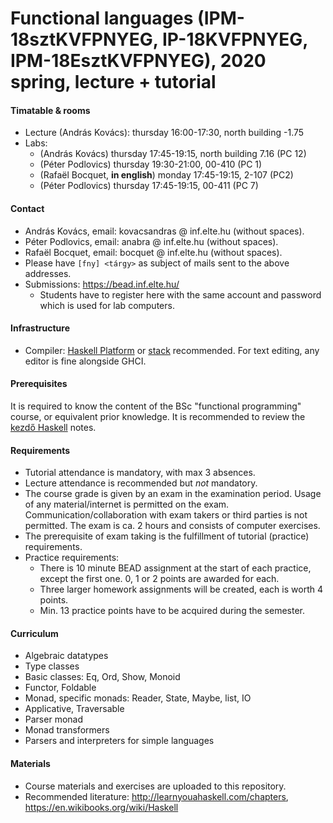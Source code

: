 # Functional languages (IPM-18sztKVFPNYEG, IP-18KVFPNYEG, IPM-18EsztKVFPNYEG), 2020 spring, lecture + tutorial

#### Timatable & rooms

- Lecture (András Kovács): thursday 16:00-17:30, north building -1.75
- Labs:
  + (András Kovács) thursday 17:45-19:15, north building 7.16 (PC 12)
  + (Péter Podlovics) thursday 19:30-21:00, 00-410 (PC 1)
  + (Rafaël Bocquet, **in english**) monday 17:45-19:15, 2-107 (PC2)
  + (Péter Podlovics) thursday 17:45-19:15, 00-411 (PC 7)

#### Contact

- András Kovács, email: kovacsandras @ inf.elte.hu (without spaces).
- Péter Podlovics, email: anabra @ inf.elte.hu (without spaces).
- Rafaël Bocquet, email: bocquet @ inf.elte.hu (without spaces).
- Please have `[fny] <tárgy>` as subject of mails sent to the above addresses.
- Submissions: https://bead.inf.elte.hu/
  + Students have to register here with the same account and password which
    is used for lab computers.

#### Infrastructure

- Compiler: [Haskell Platform](https://www.haskell.org/platform/) or
  [stack](https://docs.haskellstack.org/en/stable/README/) recommended.  For
  text editing, any editor is fine alongside GHCI.

#### Prerequisites

It is required to know the content of the BSc "functional programming" course,
or equivalent prior knowledge. It is recommended to review the [kezdő
Haskell](http://lambda.inf.elte.hu/Index.xml) notes.


#### Requirements

- Tutorial attendance is mandatory, with max 3 absences.
- Lecture attendance is recommended but *not* mandatory.
- The course grade is given by an exam in the examination period. Usage of any
  material/internet is permitted on the exam. Communication/collaboration
  with exam takers or third parties is not permitted. The exam is ca. 2 hours and
  consists of computer exercises.
- The prerequisite of exam taking is the fulfillment of tutorial (practice)
  requirements.
- Practice requirements:
  + There is 10 minute BEAD assignment at the start of each practice, except the
    first one. 0, 1 or 2 points are awarded for each.
  + Three larger homework assignments will be created, each is worth 4 points.
  + Min. 13 practice points have to be acquired during the semester.

#### Curriculum

- Algebraic datatypes
- Type classes
- Basic classes: Eq, Ord, Show, Monoid
- Functor, Foldable
- Monad, specific monads: Reader, State, Maybe, list, IO
- Applicative, Traversable
- Parser monad
- Monad transformers
- Parsers and interpreters for simple languages

#### Materials

- Course materials and exercises are uploaded to this repository.
- Recommended literature: http://learnyouahaskell.com/chapters,
  https://en.wikibooks.org/wiki/Haskell
